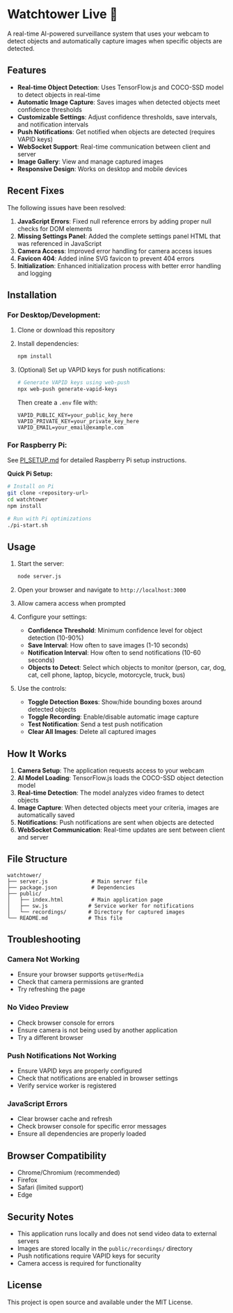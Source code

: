 # Watchtower Live 🔹

A real-time AI-powered surveillance system that uses your webcam to detect objects and automatically capture images when specific objects are detected.

## Features

- **Real-time Object Detection**: Uses TensorFlow.js and COCO-SSD model to detect objects in real-time
- **Automatic Image Capture**: Saves images when detected objects meet confidence thresholds
- **Customizable Settings**: Adjust confidence thresholds, save intervals, and notification intervals
- **Push Notifications**: Get notified when objects are detected (requires VAPID keys)
- **WebSocket Support**: Real-time communication between client and server
- **Image Gallery**: View and manage captured images
- **Responsive Design**: Works on desktop and mobile devices

## Recent Fixes

The following issues have been resolved:

1. **JavaScript Errors**: Fixed null reference errors by adding proper null checks for DOM elements
2. **Missing Settings Panel**: Added the complete settings panel HTML that was referenced in JavaScript
3. **Camera Access**: Improved error handling for camera access issues
4. **Favicon 404**: Added inline SVG favicon to prevent 404 errors
5. **Initialization**: Enhanced initialization process with better error handling and logging

## Installation

### For Desktop/Development:

1. Clone or download this repository
2. Install dependencies:

   ```bash
   npm install
   ```

3. (Optional) Set up VAPID keys for push notifications:

   ```bash
   # Generate VAPID keys using web-push
   npx web-push generate-vapid-keys
   ```

   Then create a `.env` file with:

   ```
   VAPID_PUBLIC_KEY=your_public_key_here
   VAPID_PRIVATE_KEY=your_private_key_here
   VAPID_EMAIL=your_email@example.com
   ```

### For Raspberry Pi:

See [PI_SETUP.md](PI_SETUP.md) for detailed Raspberry Pi setup instructions.

**Quick Pi Setup:**

```bash
# Install on Pi
git clone <repository-url>
cd watchtower
npm install

# Run with Pi optimizations
./pi-start.sh
```

## Usage

1. Start the server:

   ```bash
   node server.js
   ```

2. Open your browser and navigate to `http://localhost:3000`

3. Allow camera access when prompted

4. Configure your settings:

   - **Confidence Threshold**: Minimum confidence level for object detection (10-90%)
   - **Save Interval**: How often to save images (1-10 seconds)
   - **Notification Interval**: How often to send notifications (10-60 seconds)
   - **Objects to Detect**: Select which objects to monitor (person, car, dog, cat, cell phone, laptop, bicycle, motorcycle, truck, bus)

5. Use the controls:
   - **Toggle Detection Boxes**: Show/hide bounding boxes around detected objects
   - **Toggle Recording**: Enable/disable automatic image capture
   - **Test Notification**: Send a test push notification
   - **Clear All Images**: Delete all captured images

## How It Works

1. **Camera Setup**: The application requests access to your webcam
2. **AI Model Loading**: TensorFlow.js loads the COCO-SSD object detection model
3. **Real-time Detection**: The model analyzes video frames to detect objects
4. **Image Capture**: When detected objects meet your criteria, images are automatically saved
5. **Notifications**: Push notifications are sent when objects are detected
6. **WebSocket Communication**: Real-time updates are sent between client and server

## File Structure

```
watchtower/
├── server.js              # Main server file
├── package.json           # Dependencies
├── public/
│   ├── index.html         # Main application page
│   ├── sw.js             # Service worker for notifications
│   └── recordings/       # Directory for captured images
└── README.md             # This file
```

## Troubleshooting

### Camera Not Working

- Ensure your browser supports `getUserMedia`
- Check that camera permissions are granted
- Try refreshing the page

### No Video Preview

- Check browser console for errors
- Ensure camera is not being used by another application
- Try a different browser

### Push Notifications Not Working

- Ensure VAPID keys are properly configured
- Check that notifications are enabled in browser settings
- Verify service worker is registered

### JavaScript Errors

- Clear browser cache and refresh
- Check browser console for specific error messages
- Ensure all dependencies are properly loaded

## Browser Compatibility

- Chrome/Chromium (recommended)
- Firefox
- Safari (limited support)
- Edge

## Security Notes

- This application runs locally and does not send video data to external servers
- Images are stored locally in the `public/recordings/` directory
- Push notifications require VAPID keys for security
- Camera access is required for functionality

## License

This project is open source and available under the MIT License.
